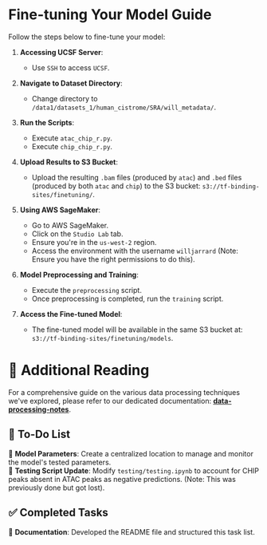 # Fine-tuning Your Model Guide

Follow the steps below to fine-tune your model:

1. **Accessing UCSF Server**:
   - Use `SSH` to access `UCSF`.

2. **Navigate to Dataset Directory**:
   - Change directory to `/data1/datasets_1/human_cistrome/SRA/will_metadata/`.

3. **Run the Scripts**:
   - Execute `atac_chip_r.py`.
   - Execute `chip_chip_r.py`.

4. **Upload Results to S3 Bucket**:
   - Upload the resulting `.bam` files (produced by `atac`) and `.bed` files (produced by both `atac` and `chip`) to the S3 bucket: `s3://tf-binding-sites/finetuning/`.

5. **Using AWS SageMaker**:
   - Go to AWS SageMaker.
   - Click on the `Studio Lab` tab.
   - Ensure you're in the `us-west-2` region.
   - Access the environment with the username `willjarrard` (Note: Ensure you have the right permissions to do this).
   
6. **Model Preprocessing and Training**:
   - Execute the `preprocessing` script.
   - Once preprocessing is completed, run the `training` script.

7. **Access the Fine-tuned Model**:
   - The fine-tuned model will be available in the same S3 bucket at: `s3://tf-binding-sites/finetuning/models`.

# 📖 Additional Reading

For a comprehensive guide on the various data processing techniques we've explored, please refer to our dedicated documentation: [**data-processing-notes**](./data-processing-notes).

## 📝 **To-Do List**

🔲 **Model Parameters**: Create a centralized location to manage and monitor the model's tested parameters.  
🔲 **Testing Script Update**: Modify `testing/testing.ipynb` to account for CHIP peaks absent in ATAC peaks as negative predictions. (Note: This was previously done but got lost).

## ✅ **Completed Tasks**

🔳 **Documentation**: Developed the README file and structured this task list.
